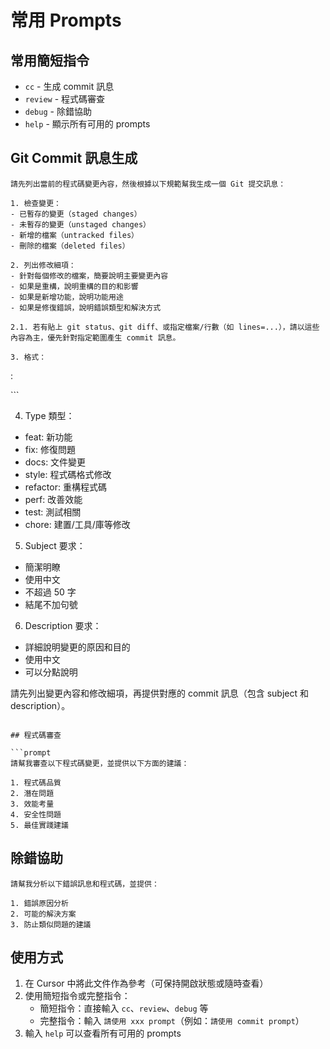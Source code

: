 # 常用 Prompts

## 常用簡短指令

- `cc` - 生成 commit 訊息
- `review` - 程式碼審查
- `debug` - 除錯協助
- `help` - 顯示所有可用的 prompts

## Git Commit 訊息生成

```prompt
請先列出當前的程式碼變更內容，然後根據以下規範幫我生成一個 Git 提交訊息：

1. 檢查變更：
- 已暫存的變更（staged changes）
- 未暫存的變更（unstaged changes）
- 新增的檔案（untracked files）
- 刪除的檔案（deleted files）

2. 列出修改細項：
- 針對每個修改的檔案，簡要說明主要變更內容
- 如果是重構，說明重構的目的和影響
- 如果是新增功能，說明功能用途
- 如果是修復錯誤，說明錯誤類型和解決方式

2.1. 若有貼上 git status、git diff、或指定檔案/行數（如 lines=...），請以這些內容為主，優先針對指定範圍產生 commit 訊息。

3. 格式：
```

<type>: <subject>

<description>
```

4. Type 類型：

- feat: 新功能
- fix: 修復問題
- docs: 文件變更
- style: 程式碼格式修改
- refactor: 重構程式碼
- perf: 改善效能
- test: 測試相關
- chore: 建置/工具/庫等修改

5. Subject 要求：

- 簡潔明瞭
- 使用中文
- 不超過 50 字
- 結尾不加句號

6. Description 要求：

- 詳細說明變更的原因和目的
- 使用中文
- 可以分點說明

請先列出變更內容和修改細項，再提供對應的 commit 訊息（包含 subject 和 description）。

````

## 程式碼審查

```prompt
請幫我審查以下程式碼變更，並提供以下方面的建議：

1. 程式碼品質
2. 潛在問題
3. 效能考量
4. 安全性問題
5. 最佳實踐建議
````

## 除錯協助

```prompt
請幫我分析以下錯誤訊息和程式碼，並提供：

1. 錯誤原因分析
2. 可能的解決方案
3. 防止類似問題的建議
```

## 使用方式

1. 在 Cursor 中將此文件作為參考（可保持開啟狀態或隨時查看）
2. 使用簡短指令或完整指令：
   - 簡短指令：直接輸入 `cc`、`review`、`debug` 等
   - 完整指令：輸入 `請使用 xxx prompt`（例如：`請使用 commit prompt`）
3. 輸入 `help` 可以查看所有可用的 prompts
